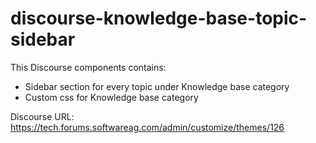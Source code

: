 # discourse-knowledge-base-topic-sidebar

This Discourse components contains:

* Sidebar section for every topic under Knowledge base category
* Custom css for Knowledge base category

Discourse URL: https://tech.forums.softwareag.com/admin/customize/themes/126
